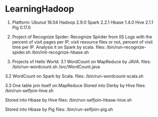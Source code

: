# LearningHadoop
1. Platform:
Ubunut 16.04
Hadoop 2.9.0
Spark 2.2.1
Hbase 1.4.0
Hive 2.1.1
Pig 0.17.0

2. Project of Recognize Spider:
Recognize Spirder from IIS Logs with the percent of visit pages per IP, visit resource files or not, percent of visit time per IP.
Analysis it on Spark by scala.
files:
       /bin/run-recognize-spider.sh
       /bin/init-recognize-hbase.sh

3. Projects of Hello World:
3.1 WordCount on MapReduce by JAVA.
files:
       /bin/run-wordcount.sh
       /src/WordCount.java

3.2 WordCount on Spark by Scala.
files: /bin/run-wordcount-scala.sh

3.3 One table join itself on MapReduce
Stored into Derby by Hive
files: /bin/run-selfjoin-hive.sh

Stored into Hbase by Hive
files: /bin/run-selfjoin-hbase-hive.sh

Stored into Hbase by Pig
files: /bin/run-selfjoin-pig.sh

